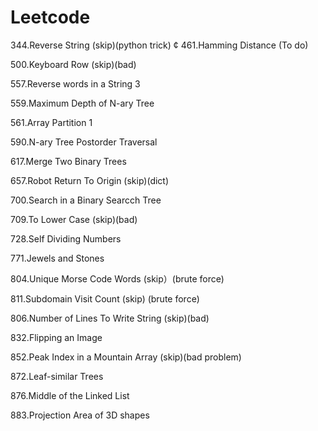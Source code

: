 # Leetcode

344.Reverse String (skip)(python trick)
¢
461.Hamming Distance (To do)

500.Keyboard Row (skip)(bad)

557.Reverse words in a String 3

559.Maximum Depth of N-ary Tree

561.Array Partition 1

590.N-ary Tree Postorder Traversal

617.Merge Two Binary Trees

657.Robot Return To Origin (skip)(dict)

700.Search in a Binary Searcch Tree

709.To Lower Case (skip)(bad)

728.Self Dividing Numbers

771.Jewels and Stones

804.Unique Morse Code Words (skip）(brute force)

811.Subdomain Visit Count (skip) (brute force)

806.Number of Lines To Write String (skip)(bad)

832.Flipping an Image

852.Peak Index in a Mountain Array (skip)(bad problem)

872.Leaf-similar Trees

876.Middle of the Linked List

883.Projection Area of 3D shapes